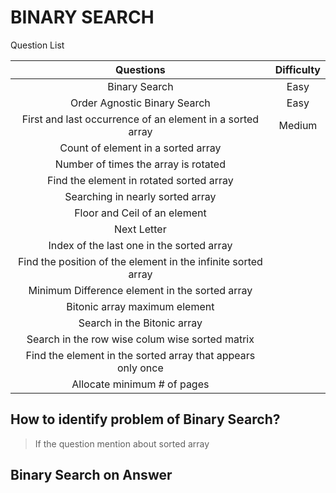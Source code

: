 # BINARY SEARCH #

Question List

|                           Questions                           | Difficulty |
|:-------------------------------------------------------------:|:----------:|
|                         Binary Search                         |    Easy    |
|                 Order Agnostic Binary Search                  |    Easy    |
|   First and last occurrence of an element in a sorted array   |   Medium   |
|              Count of element in a sorted array               |            |
|             Number of times the array is rotated              |            |
|           Find the element in rotated sorted array            |            |
|               Searching in nearly sorted array                |            |
|                 Floor and Ceil of an element                  |            |
|                          Next Letter                          |            |
|           Index of the last one in the sorted array           |            |
| Find the position of the element in the infinite sorted array |            |
|        Minimum Difference element in the sorted array         |            |                                      |      ||                                         |      ||                                         |      |
|                 Bitonic array maximum element                 |            |
|                  Search in the Bitonic array                  |            |
|        Search in the row wise colum wise sorted matrix        |            |
|  Find the element in the sorted array that appears only once  |            |
|                  Allocate minimum # of pages                  |            |


## How to identify problem of Binary Search? ##

> If the question mention about sorted array

## Binary Search on Answer ##